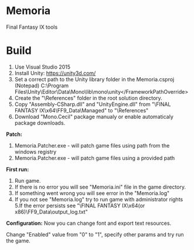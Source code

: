 # Memoria
Final Fantasy IX tools


# Build
1. Use Visual Studio 2015
2. Install Unity: https://unity3d.com/
3. Set a correct path to the Unity library folder in the Memoria.csproj (Notepad)
<FrameworkPathOverride>C:\Program Files\Unity\Editor\Data\Mono\lib\mono\unity\</FrameworkPathOverride>
4. Create the "\References" folder in the root solution directory.
5. Copy "Assembly-CSharp.dll" and "UnityEngine.dll" from "\FINAL FANTASY IX\x64\FF9_Data\Managed" to "\References"
6. Download "Mono.Cecil" package manualy or enable automaticaly package downloads.


**Patch:**
1. Memoria.Patcher.exe - will patch game files using path from the windows registry
2. Memoria.Patcher.exe <gameDirectory> - will patch game files using a provided path


**First run:**
1. Run game.
2. If there is no error you will see "Memoria.ini" file in the game directory.
3. If something went wrong you will see error in the "Memoria.log"
4. If you not see "Memoria.log" try to run game with administrator rights
5.If the error persists see "\FINAL FANTASY IX\x64(or x86)\FF9_Data\output_log.txt"


**Configuration:**
Now you can change font and export text resources.

Change "Enabled" value from "0" to "1", specify other params and try run the game.
